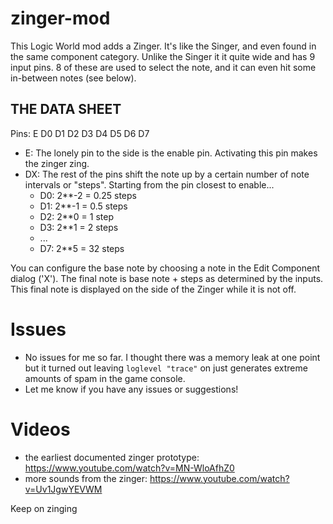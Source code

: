 # zinger-mod

This Logic World mod adds a Zinger. It's like the Singer, and even found in the same component category.
Unlike the Singer it it quite wide and has 9 input pins. 8 of these are used to select the note, and it can even hit some in-between notes (see below).

## THE DATA SHEET

Pins: E D0 D1 D2 D3 D4 D5 D6 D7
- E: The lonely pin to the side is the enable pin. Activating this pin makes the zinger zing.
- DX: The rest of the pins shift the note up by a certain number of note intervals or "steps". Starting from the pin closest to enable...
  - D0: 2**-2 = 0.25 steps
  - D1: 2**-1 = 0.5 steps
  - D2: 2**0 = 1 step
  - D3: 2**1 = 2 steps
  - ...
  - D7: 2**5 = 32 steps

You can configure the base note by choosing a note in the Edit Component dialog ('X').
The final note is base note + steps as determined by the inputs.
This final note is displayed on the side of the Zinger while it is not off.

# Issues
- No issues for me so far. I thought there was a memory leak at one point but it turned out leaving `loglevel "trace"` on just generates extreme amounts of spam in the game console.
- Let me know if you have any issues or suggestions!

# Videos

- the earliest documented zinger prototype: https://www.youtube.com/watch?v=MN-WloAfhZ0
- more sounds from the zinger: https://www.youtube.com/watch?v=Uv1JgwYEVWM

Keep on zinging
